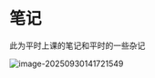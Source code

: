 # 笔记

此为平时上课的笔记和平时的一些杂记

![image-20250930141721549](C:\Users\34021\Desktop\笔记\pictures\image-20250930141721549.png)

